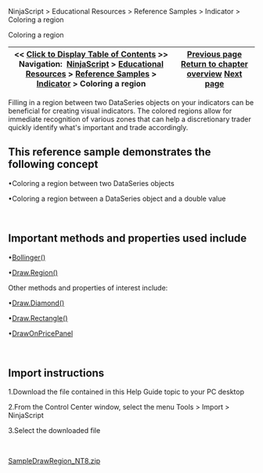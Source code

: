 ﻿


NinjaScript \> Educational Resources \> Reference Samples \> Indicator \> Coloring a region






















Coloring a region







| \<\< [Click to Display Table of Contents](coloring_a_region.md) \>\> **Navigation:**     [NinjaScript](ninjascript.md) \> [Educational Resources](educational_resources.md) \> [Reference Samples](reference_samples.md) \> [Indicator](indicator2.md) \> Coloring a region | [Previous page](changing_fonts_for_draw_object.md) [Return to chapter overview](indicator2.md) [Next page](creating_a_user-defined_parame.md) |
| --- | --- |











Filling in a region between two DataSeries objects on your indicators can be beneficial for creating visual indicators. The colored regions allow for immediate recognition of various zones that can help a discretionary trader quickly identify what's important and trade accordingly.


## 


## This reference sample demonstrates the following concept


•Coloring a region between two DataSeries objects

•Coloring a region between a DataSeries object and a double value

 


## Important methods and properties used include


•[Bollinger()](bollinger_bands.md)

•[Draw.Region()](draw_region.md)

Other methods and properties of interest include:


•[Draw.Diamond()](draw_diamond.md)

•[Draw.Rectangle()](draw_rectangle.md)

•[DrawOnPricePanel](drawonpricepanel.md)

 


## Import instructions


1\.Download the file contained in this Help Guide topic to your PC desktop

2\.From the Control Center window, select the menu Tools \> Import \> NinjaScript

3\.Select the downloaded file

 


[SampleDrawRegion\_NT8\.zip](https://ninjatrader.com/support/helpGuides/nt8/samples/SampleDrawRegion_NT8.zip)








